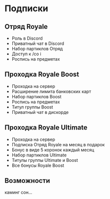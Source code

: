 # Подписки

## Отряд Royale
- Роль в Discord
- Приватный чат в Discord
- Набор партиклов Отряд
- Доступ к /co i
- Роспись на предметах

## Проходка Royale Boost
- Проходка на сервер
- Расширение лимита банковских карт
- Набор партиклов Boost
- Роспись на предметах
- Титул группы Boost
- Приватный чат в дискорде

## Проходка Royale Ultimate
- Проходка на сервер
- Подписка Отряд Royale на месяц в подарок
- Бонус в виде 5 коронок каждый месяц
- Набор партиклов Ultimate
- Титулы группы Ultimate и Boost
- Все бонусы Royale Boost


## Возможности

каминг сон...